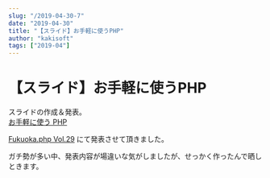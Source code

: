 ```yaml
---
slug: "/2019-04-30-7"
date: "2019-04-30"
title: "【スライド】お手軽に使うPHP"
author: "kakisoft"
tags: ["2019-04"]
---
```

# 【スライド】お手軽に使うPHP

スライドの作成＆発表。  
[お手軽に使う PHP](https://gitpitch.com/kakisoft/UsePHPLightly)  

[Fukuoka.php Vol.29](https://fukuokaphp.connpass.com/event/128385/) にて発表させて頂きました。  

ガチ勢が多い中、発表内容が場違いな気がしましたが、せっかく作ったんで晒しときます。  

